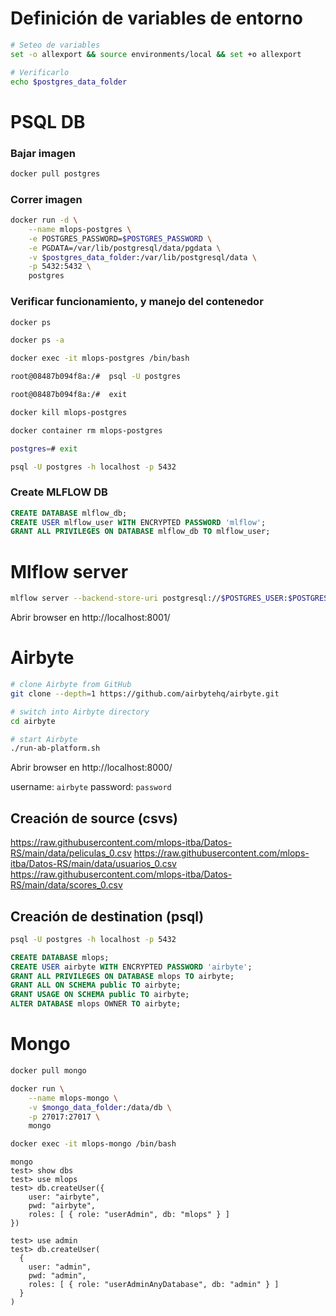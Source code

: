 # Definición de variables de entorno

```bash
# Seteo de variables
set -o allexport && source environments/local && set +o allexport

# Verificarlo
echo $postgres_data_folder
```

# PSQL DB

### Bajar imagen
```bash
docker pull postgres
```

### Correr imagen
```bash
docker run -d \
    --name mlops-postgres \
    -e POSTGRES_PASSWORD=$POSTGRES_PASSWORD \
    -e PGDATA=/var/lib/postgresql/data/pgdata \
    -v $postgres_data_folder:/var/lib/postgresql/data \
    -p 5432:5432 \
    postgres
```

### Verificar funcionamiento, y manejo del contenedor
```bash
docker ps

docker ps -a

docker exec -it mlops-postgres /bin/bash

root@08487b094f8a:/#  psql -U postgres

root@08487b094f8a:/#  exit

docker kill mlops-postgres

docker container rm mlops-postgres

postgres=# exit

psql -U postgres -h localhost -p 5432
```

### Create MLFLOW DB

```sql
CREATE DATABASE mlflow_db;
CREATE USER mlflow_user WITH ENCRYPTED PASSWORD 'mlflow';
GRANT ALL PRIVILEGES ON DATABASE mlflow_db TO mlflow_user;
```


# Mlflow server

```bash
mlflow server --backend-store-uri postgresql://$POSTGRES_USER:$POSTGRES_PASSWORD@$POSTGRES_HOST/$MLFLOW_POSTGRES_DB --default-artifact-root $MLFLOW_ARTIFACTS_PATH -h 0.0.0.0 -p 8001
```
Abrir browser en http://localhost:8001/

# Airbyte
```bash
# clone Airbyte from GitHub
git clone --depth=1 https://github.com/airbytehq/airbyte.git

# switch into Airbyte directory
cd airbyte

# start Airbyte
./run-ab-platform.sh
```
Abrir browser en http://localhost:8000/

username: `airbyte`
password: `password`

## Creación de source (csvs)
https://raw.githubusercontent.com/mlops-itba/Datos-RS/main/data/peliculas_0.csv
https://raw.githubusercontent.com/mlops-itba/Datos-RS/main/data/usuarios_0.csv
https://raw.githubusercontent.com/mlops-itba/Datos-RS/main/data/scores_0.csv

## Creación de destination (psql)

```bash
psql -U postgres -h localhost -p 5432
```

```sql
CREATE DATABASE mlops;
CREATE USER airbyte WITH ENCRYPTED PASSWORD 'airbyte';
GRANT ALL PRIVILEGES ON DATABASE mlops TO airbyte;
GRANT ALL ON SCHEMA public TO airbyte;
GRANT USAGE ON SCHEMA public TO airbyte;
ALTER DATABASE mlops OWNER TO airbyte;
```

# Mongo

```bash
docker pull mongo

docker run \
    --name mlops-mongo \
    -v $mongo_data_folder:/data/db \
    -p 27017:27017 \
    mongo

docker exec -it mlops-mongo /bin/bash
```

```
mongo
test> show dbs
test> use mlops
test> db.createUser({
    user: "airbyte",
    pwd: "airbyte",
    roles: [ { role: "userAdmin", db: "mlops" } ]
})

test> use admin
test> db.createUser(
  {
    user: "admin",
    pwd: "admin",
    roles: [ { role: "userAdminAnyDatabase", db: "admin" } ]
  }
)
```
